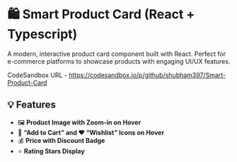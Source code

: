 # 🛍️ Smart Product Card (React + Typescript)

A modern, interactive product card component built with React. Perfect for e-commerce platforms to showcase products with engaging UI/UX features.

CodeSandbox URL - https://codesandbox.io/p/github/shubham397/Smart-Product-Card

## 💡 Features

- 🖼️ **Product Image with Zoom-in on Hover**
- 🛒 **“Add to Cart” and ❤️ “Wishlist” Icons on Hover**
- 💰 **Price with Discount Badge**
- ⭐ **Rating Stars Display**
